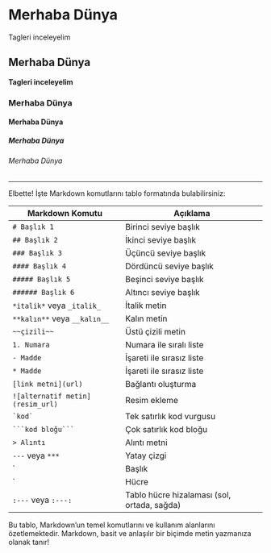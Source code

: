 # Merhaba Dünya
Tagleri inceleyelim
## Merhaba Dünya
**Tagleri inceleyelim**
### Merhaba Dünya
#### Merhaba Dünya
##### Merhaba Dünya
###### Merhaba Dünya


---


Elbette! İşte Markdown komutlarını tablo formatında bulabilirsiniz:

| Markdown Komutu             | Açıklama                                         |
|-----------------------------|--------------------------------------------------|
| `# Başlık 1`                | Birinci seviye başlık                            |
| `## Başlık 2`               | İkinci seviye başlık                             |
| `### Başlık 3`              | Üçüncü seviye başlık                             |
| `#### Başlık 4`             | Dördüncü seviye başlık                           |
| `##### Başlık 5`            | Beşinci seviye başlık                            |
| `###### Başlık 6`           | Altıncı seviye başlık                            |
| `*italik*` veya `_italik_` | İtalik metin                                    |
| `**kalın**` veya `__kalın__`| Kalın metin                                   |
| `~~çizili~~`                | Üstü çizili metin                                |
| `1. Numara`                 | Numara ile sıralı liste                          |
| `- Madde`                   | İşareti ile sırasız liste                        |
| `* Madde`                   | İşareti ile sırasız liste                        |
| `[link metni](url)`        | Bağlantı oluşturma                              |
| `![alternatif metin](resim_url)` | Resim ekleme                              |
| `` `kod` ``                 | Tek satırlık kod vurgusu                        |
| ```` ```kod bloğu``` ````  | Çok satırlık kod bloğu                          |
| `> Alıntı`                  | Alıntı metni                                    |
| `---` veya `***`           | Yatay çizgi                                      |
| `| Başlık  | Başlık |`      | Tablo başlıkları oluşturma                      |
| `| Hücre  | Hücre |`        | Tablo hücreleri oluşturma                        |
| `:---` veya `:---:`        | Tablo hücre hizalaması (sol, ortada, sağda)     |

Bu tablo, Markdown’un temel komutlarını ve kullanım alanlarını özetlemektedir. Markdown, basit ve anlaşılır bir biçimde metin yazmanıza olanak tanır!
